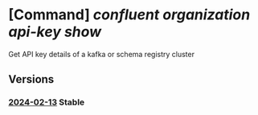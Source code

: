 # [Command] _confluent organization api-key show_

Get API key details of a kafka or schema registry cluster

## Versions

### [2024-02-13](/Resources/mgmt-plane/L3N1YnNjcmlwdGlvbnMve30vcmVzb3VyY2Vncm91cHMve30vcHJvdmlkZXJzL21pY3Jvc29mdC5jb25mbHVlbnQvb3JnYW5pemF0aW9ucy97fS9hcGlrZXlzL3t9/2024-02-13.xml) **Stable**

<!-- mgmt-plane /subscriptions/{}/resourcegroups/{}/providers/microsoft.confluent/organizations/{}/apikeys/{} 2024-02-13 -->
